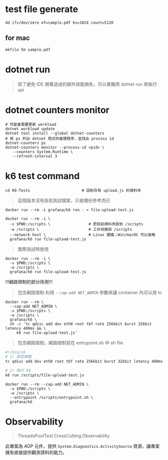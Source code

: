 # test file generate

```shell
dd if=/dev/zero of=sample.pdf bs=1024 count=5120
```

## for mac

```shell
mkfile 5m sample.pdf
```

# dotnet run

> 爲了避免 IDE 開著造成的額外效能損失，可以單獨用 dotnet run 來執行 api

# dotnet counters monitor

```shell
# 可能會需要更新 workload
dotnet workload update
dotnet tool install --global dotnet-counters
# 用 ps 列出 dotnet 程式的處理程序，並找出 process id
dotnet-counters ps
dotnet-counters monitor --process-id <pid> \
   --counters System.Runtime \
   --refresh-interval 3
```

# k6 test command

```shell
cd K6-Tests                       # 回到存有 upload.js 的資料夾
```

> 這個版本沒有掛到測試檔案，只是備份參考而已
```shell
docker run --rm -i grafana/k6 run - < file-upload-test.js
```

```shell
docker run --rm -i \
  -v $PWD:/scripts \                 # 把目前資料夾掛到 /scripts
  -w /scripts \                      # 工作目錄設 /scripts
  --network host \                   # Linux 建議；Win/macOS 可以省略
  grafana/k6 run file-upload-test.js
```

> 實際測試時使用
```shell
docker run --rm -i \
  -v $PWD:/scripts \
  -w /scripts \
  grafana/k6 run file-upload-test.js
```

!!!網路限制的部分待測!!!

> 包含網路限制
> 利用 `--cap-add NET_ADMIN` 參數來讓 container 內可以用 tc
```shell
docker run --rm \
  --cap-add NET_ADMIN \
  -v $PWD:/scripts \
  -w /scripts \
  grafana/k6 \
  sh -c 'tc qdisc add dev eth0 root tbf rate 256kbit burst 32kbit latency 400ms && \
	 k6 run file-upload-test.js'
```

> 包含網路限制，網路限制寫在 entrypoint.sh 中
sh file
```sh
#!/bin/sh
# 1) 設定頻寬
tc qdisc add dev eth0 root tbf rate 256kbit burst 32kbit latency 400ms

# 2) 執行 k6
k6 run /scripts/file-upload-test.js
```

```shell
docker run --rm --cap-add NET_ADMIN \
  -v $PWD:/scripts \
  -w /scripts \
  --entrypoint /scripts/entrypoint.sh \
  grafana/k6

```

# Observability

> ThreadsPoolTest.CrossCutting.Observability

此專案為 AOP 元件，提供 `System.Diagnostics.ActivitySource` 資源，讓專案擁有直接提供觀測資料的能力。